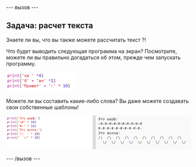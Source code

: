\--- вызов \---

## Задача: расчет текста

Знаете ли вы, что вы также можете рассчитать текст ?!

Что будет выводить следующая программа на экран? Посмотрите, можете ли вы правильно догадаться об этом, прежде чем запускать программу.

![Скриншот](images/me-text-calc.png)

Можете ли вы составить какие-либо слова? Вы даже можете создавать свои собственные шаблоны!

![Скриншот](images/me-patterns.png)

\--- /вызов \---